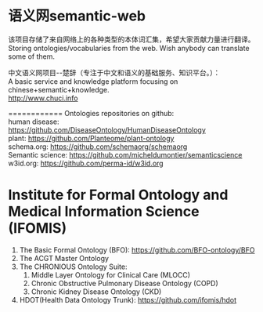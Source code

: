 语义网semantic-web
============

该项目存储了来自网络上的各种类型的本体词汇集，希望大家贡献力量进行翻译。  
Storing ontologies/vocabularies from the web. Wish anybody can translate some of them.  

中文语义网项目--楚辞（专注于中文和语义的基础服务、知识平台。）：  
A basic service and knowledge platform focusing on chinese+semantic+knowledge.  
http://www.chuci.info  

============
Ontologies repositories on github:  
human disease: https://github.com/DiseaseOntology/HumanDiseaseOntology  
plant: https://github.com/Planteome/plant-ontology  
schema.org: https://github.com/schemaorg/schemaorg  
Semantic science: https://github.com/micheldumontier/semanticscience  
w3id.org: https://github.com/perma-id/w3id.org  


# Institute for Formal Ontology and Medical Information Science (IFOMIS)
1. The Basic Formal Ontology (BFO): https://github.com/BFO-ontology/BFO
2. The ACGT Master Ontology
3. The CHRONIOUS Ontology Suite:
    1. Middle Layer Ontology for Clinical Care (MLOCC)
    2. Chronic Obstructive Pulmonary Disease Ontology (COPD)
    3. Chronic Kidney Disease Ontology (CKD)
4. HDOT(Health Data Ontology Trunk): https://github.com/ifomis/hdot
